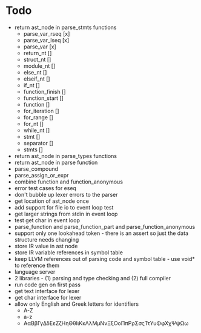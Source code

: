 # Todo
* return ast_node in parse_stmts functions
  * parse_var_rseq [x]
  * parse_var_lseq [x]
  * parse_var [x]
  * return_nt []
  * struct_nt []
  * module_nt []
  * else_nt []
  * elseif_nt []
  * if_nt []
  * function_finish []
  * function_start []
  * function []
  * for_iteration []
  * for_range []
  * for_nt []
  * while_nt []
  * stmt []
  * separator []
  * stmts []
* return ast_node in parse_types functions
* return ast_node in parse function
* parse_compound
* parse_assign_or_expr
* combine function and function_anonymous
* error test cases for eseq
* don't bubble up lexer errors to the parser
* get location of ast_node once
* add support for file io to event loop test
* get larger strings from stdin in event loop
* test get char in event loop
* parse_function and parse_function_part and parse_function_anonymous
* support only one lookahead token - there is an assert so just the data structure needs changing
* store IR value in ast node
* store IR variable references in symbol table
* keep LLVM references out of parsing code and symbol table - use void* to reference them
* language server
* 2 libraries - (1) parsing and type checking and (2) full compiler
* run code gen on first pass
* get text interface for lexer
* get char interface for lexer
* allow only English and Greek letters for identifiers
  * A-Z
  * a-z
  * ΑαΒβΓγΔδΕεΖζΗηΘθΙιΚκΛλΜμΝνΞξΟοΠπΡρΣσςΤτΥυΦφΧχΨψΩω
